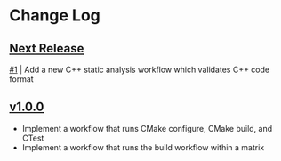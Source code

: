 # Change Log

## [Next Release](https://github.com/brobeson/CppWorkflow/milestone/1)

[#1](https://github.com/brobeson/CppWorkflow/issues/1) | Add a new C++ static analysis workflow which validates C++ code format

## [v1.0.0](https://github.com/brobeson/CppWorkflow/releases/tag/v1.0.0)

- Implement a workflow that runs CMake configure, CMake build, and CTest
- Implement a workflow that runs the build workflow within a matrix
